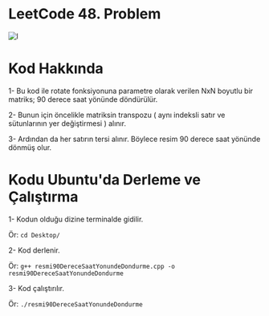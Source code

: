 # LeetCode 48. Problem

![l](https://github.com/yigitboracagiran/TR_Resmi_90_Derece_Saat_Yonunde_Dondurme/assets/111417887/9a84baf1-2626-4bc2-8140-555a51add15e)

# Kod Hakkında

1- Bu kod ile rotate fonksiyonuna parametre olarak verilen NxN boyutlu bir matriks; 90 derece saat yönünde döndürülür.

2- Bunun için öncelikle matriksin transpozu ( aynı indeksli satır ve sütunlarının yer değiştirmesi ) alınır.

3- Ardından da her satırın tersi alınır. Böylece resim 90 derece saat yönünde dönmüş olur.

# Kodu Ubuntu'da Derleme ve Çalıştırma

1- Kodun olduğu dizine terminalde gidilir.

Ör: `cd Desktop/`

2- Kod derlenir.

Ör: `g++ resmi90DereceSaatYonundeDondurme.cpp -o resmi90DereceSaatYonundeDondurme`

3- Kod çalıştırılır.

Ör: `./resmi90DereceSaatYonundeDondurme`
